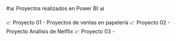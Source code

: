 #📊 Proyectos realizados en Power BI 📊

📈 Proyecto 01 - Proyectos de ventas en papelería
📈 Proyecto 02 - Proyecto Análisis de Netflix
📈 Proyecto 03 - 
